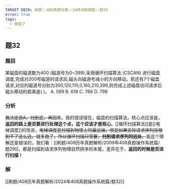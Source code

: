 ```yaml
---
TARGET DECK: 刷题::408真题分类::24年408真题::题32
error: true
tags:
  - 做错了
---
```

## 题32
### 题目
某磁盘的磁道数为400 (磁道号为0~399),采用循环扫描算法 (CSCAN) 进行磁盘调度,完成对200号磁道的请求后,磁头向磁道号减小的方向移动。若还有7个磁盘请求,对应的磁道号分别为300,120,110,0,160,210,399,则完成上述磁盘访问请求后磁头移动的距离是(   )。
A. 599 
B. 619 
C. 788 
D. 799
### 分析
~~我决定选A，扫到底，再回来~~，我的错误错在，磁盘的扫描算法，核心点应该是，**返回的路上是否要进行处理这个点，这个应该才是核心**。[[循环扫描算法]]是[[电梯调度]]的改进，~~电梯调度是扫描到物理上的最远端，但是如果实际请求序列压根到不了这么远，就多跑了，所以循环扫描只需要，**扫到请求序列的远处**。~~我这个理解还是错误的，我们看：[[刷题/408历年真题解析/2009年408真题操作系统篇/题29]]，都是扫描到请求序列物理自然排序的末尾，差异在于，**返回的时候是否进行扫描！**
### 解
[[刷题/408历年真题解析/2024年408真题操作系统篇/题32]]